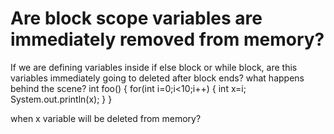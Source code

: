 
# Are block scope variables are immediately removed from memory?

If we are defining variables inside if else block or while block, are this variables immediately going to deleted after block ends? what happens behind the scene?
int foo()
{
    for(int i=0;i<10;i++)
    {
       int x=i;
       System.out.println(x);
    }
}

when x variable will be deleted from memory?

        
